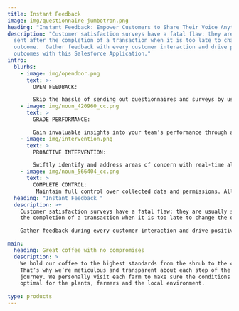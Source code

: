 ```yaml
---
title: Instant Feedback
image: img/questionnaire-jumbotron.png
heading: "Instant Feedback: Empower Customers to Share Their Voice Anytime"
description: "Customer satisfaction surveys have a fatal flaw: they are usually
  sent after the completion of a transaction when it is too late to change the
  outcome.  Gather feedback with every customer interaction and drive positive
  outcomes with this Salesforce Application."
intro:
  blurbs:
    - image: img/opendoor.png
      text: >-
        OPEN FEEDBACK: 

        Skip the hassle of sending out questionnaires and surveys by using Instant Feedback links in email signatures, chat messages, and support ticket responses. Gather quick feedback from your customers using your Salesforce Site.
    - image: img/noun_420960_cc.png
      text: >
        GRADE PERFORMANCE:

        Gain invaluable insights into your team's performance through average customer ratings (1-5 stars), empowering support and sales managers to drive improvements.
    - image: img/intervention.png
      text: >
        PROACTIVE INTERVENTION:

        Swiftly identify and address areas of concern with real-time alerts, ensuring poor feedback doesn't jeopardize your business relationships.
    - image: img/noun_566404_cc.png
      text: >
        COMPLETE CONTROL:
         Maintain full control over collected data and permissions. All data resides in Salesforce.
  heading: "Instant Feedback "
  description: >+
    Customer satisfaction surveys have a fatal flaw: they are usually sent after
    the completion of a transaction when it is too late to change the outcome. 

    Gather feedback during every customer interaction and drive positive outcomes by using our Salesforce Application.

main:
  heading: Great coffee with no compromises
  description: >
    We hold our coffee to the highest standards from the shrub to the cup.
    That’s why we’re meticulous and transparent about each step of the coffee’s
    journey. We personally visit each farm to make sure the conditions are
    optimal for the plants, farmers and the local environment.
    
type: products
---
```

